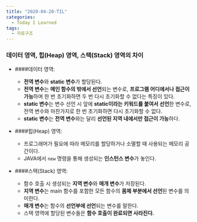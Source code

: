 ```yaml
---
title: "2020-04-20-TIL"
categories:
  - Today I Learned
tags:
  - 자료구조
---
```


### 데이터 영역, 힙(Heap) 영역, 스택(Stack) 영역의 차이
  - ####데이터 영역:
    + **전역 변수**와 **static 변수**가 할당된다.
    + **전역 변수**는 **메인 함수의 밖에서 선언**되는 변수로, **프로그램 어디에서나 접근이 가능**하며 한 번 초기화하면 두 번 다시 초기화할 수 없다는 특징이 있다.
    + **static 변수**는 변수 선언 시 앞에 **static이라는 키워드를 붙여서 선언**한 변수로, 전역 변수와 마찬가지로 한 번 초기화하면 다시 초기화할 수 없다.
    + **static 변수**는 **전역 변수**와는 달리 **선언된 지역 내에서만 접근이 가능**하다.  
  
  - ####힙(Heap) 영역:
    + 프로그래머가 필요에 따라 메모리를 할당하거나 소멸할 때 사용되는 메모리 공간이다.
    + JAVA에서 `new` 명령을 통해 생성되는 **인스턴스 변수**가 놓인다.  
    
  - ####스택(Stack) 영역:
    + 함수 호출 시 생성되는 **지역 변수**와 **매개 변수**가 저장된다.
    + **지역 변수**는 main 함수를 포함한 모든 함수의 **몸체 부분에서 선언**된 변수를 의미한다.
    + **매개 변수**는 함수의 **선언부에 선언**되는 변수를 말한다.
    + 스택 영역에 할당된 변수들은 **함수 호출이 완료되면 사라진다.**

